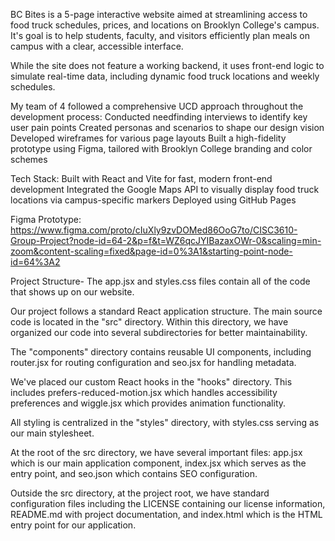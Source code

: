 BC Bites is a 5-page interactive website aimed at streamlining access to food truck schedules, prices, and locations on Brooklyn College's campus. It's goal is to help students, faculty, and visitors efficiently plan meals on campus with a clear, accessible interface.

While the site does not feature a working backend, it uses front-end logic to simulate real-time data, including dynamic food truck locations and weekly schedules. 

My team of 4 followed a comprehensive UCD approach throughout the development process:
Conducted needfinding interviews to identify key user pain points
Created personas and scenarios to shape our design vision
Developed wireframes for various page layouts
Built a high-fidelity prototype using Figma, tailored with Brooklyn College branding and color schemes

Tech Stack:
Built with React and Vite for fast, modern front-end development
Integrated the Google Maps API to visually display food truck locations via campus-specific markers
Deployed using GitHub Pages

Figma Prototype: https://www.figma.com/proto/cIuXly9zvDOMed86OoG7to/CISC3610-Group-Project?node-id=64-2&p=f&t=WZ6qcJYIBazaxOWr-0&scaling=min-zoom&content-scaling=fixed&page-id=0%3A1&starting-point-node-id=64%3A2

Project Structure- The app.jsx and styles.css files contain all of the code that shows up on our website.

Our project follows a standard React application structure. The main source code is located in the "src" directory. Within this directory, we have organized our code into several subdirectories for better maintainability.

The "components" directory contains reusable UI components, including router.jsx for routing configuration and seo.jsx for handling metadata.

We've placed our custom React hooks in the "hooks" directory. This includes prefers-reduced-motion.jsx which handles accessibility preferences and wiggle.jsx which provides animation functionality.

All styling is centralized in the "styles" directory, with styles.css serving as our main stylesheet.

At the root of the src directory, we have several important files: app.jsx which is our main application component, index.jsx which serves as the entry point, and seo.json which contains SEO configuration.

Outside the src directory, at the project root, we have standard configuration files including the LICENSE containing our license information, README.md with project documentation, and index.html which is the HTML entry point for our application.
